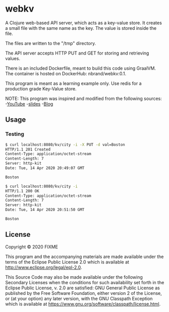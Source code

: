 # webkv

A Clojure web-based API server, which acts as a key-value store.
It creates a small file with the same name as the key. The value
is stored inside the file.

The files are written to the "/tmp" directory.

The API server accepts HTTP PUT and GET for storing
and retrieving values.

There is an included Dockerfile, meant to build this code using GraalVM.
The container is hosted on DockerHub: nbrand/webkv:0.1.

This program is meant as a learning example only.
Use redis for a production grade Key-Value store.

NOTE: This program was inspired and modified from the following sources:
  -[YouTube](https://www.youtube.com/watch?v=topKYJgv6qA)
  -[slides](https://www.janstepien.com/native-clojure-with-graalvm/)
  -[Blog](https://www.innoq.com/en/blog/native-clojure-and-graalvm/)

## Usage

### Testing

``` sh
$ curl localhost:8080/kv/city -i -X PUT -d val=Boston
HTTP/1.1 201 Created
Content-Type: application/octet-stream
Content-Length: 7
Server: http-kit
Date: Tue, 14 Apr 2020 20:49:07 GMT

Boston

$ curl localhost:8080/kv/city -i
HTTP/1.1 200 OK
Content-Type: application/octet-stream
Content-Length: 7
Server: http-kit
Date: Tue, 14 Apr 2020 20:51:50 GMT

Boston
```

## License

Copyright © 2020 FIXME

This program and the accompanying materials are made available under the
terms of the Eclipse Public License 2.0 which is available at
http://www.eclipse.org/legal/epl-2.0.

This Source Code may also be made available under the following Secondary
Licenses when the conditions for such availability set forth in the Eclipse
Public License, v. 2.0 are satisfied: GNU General Public License as published by
the Free Software Foundation, either version 2 of the License, or (at your
option) any later version, with the GNU Classpath Exception which is available
at https://www.gnu.org/software/classpath/license.html.
